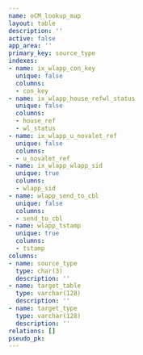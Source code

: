 ```yaml
---
name: oCM_lookup_map
layout: table
description: ''
active: false
app_area: ''
primary_key: source_type
indexes:
- name: ix_wlapp_con_key
  unique: false
  columns:
  - con_key
- name: ix_wlapp_house_refwl_status
  unique: false
  columns:
  - house_ref
  - wl_status
- name: ix_wlapp_u_novalet_ref
  unique: false
  columns:
  - u_novalet_ref
- name: ix_wlapp_wlapp_sid
  unique: true
  columns:
  - wlapp_sid
- name: wlapp_send_to_cbl
  unique: false
  columns:
  - send_to_cbl
- name: wlapp_tstamp
  unique: true
  columns:
  - tstamp
columns:
- name: source_type
  type: char(3)
  description: ''
- name: target_table
  type: varchar(128)
  description: ''
- name: target_type
  type: varchar(128)
  description: ''
relations: []
pseudo_pk: 
---
```


